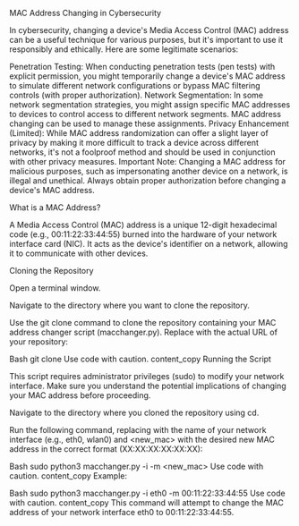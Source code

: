 MAC Address Changing in Cybersecurity

In cybersecurity, changing a device's Media Access Control (MAC) address can be a useful technique for various purposes, but it's important to use it responsibly and ethically. Here are some legitimate scenarios:

Penetration Testing: When conducting penetration tests (pen tests) with explicit permission, you might temporarily change a device's MAC address to simulate different network configurations or bypass MAC filtering controls (with proper authorization).
Network Segmentation: In some network segmentation strategies, you might assign specific MAC addresses to devices to control access to different network segments. MAC address changing can be used to manage these assignments.
Privacy Enhancement (Limited): While MAC address randomization can offer a slight layer of privacy by making it more difficult to track a device across different networks, it's not a foolproof method and should be used in conjunction with other privacy measures.
Important Note: Changing a MAC address for malicious purposes, such as impersonating another device on a network, is illegal and unethical. Always obtain proper authorization before changing a device's MAC address.

What is a MAC Address?

A Media Access Control (MAC) address is a unique 12-digit hexadecimal code (e.g., 00:11:22:33:44:55) burned into the hardware of your network interface card (NIC). It acts as the device's identifier on a network, allowing it to communicate with other devices.

Cloning the Repository

Open a terminal window.

Navigate to the directory where you want to clone the repository.

Use the git clone command to clone the repository containing your MAC address changer script (macchanger.py). Replace <url> with the actual URL of your repository:

Bash
git clone <url>
Use code with caution.
content_copy
Running the Script

This script requires administrator privileges (sudo) to modify your network interface. Make sure you understand the potential implications of changing your MAC address before proceeding.

Navigate to the directory where you cloned the repository using cd.

Run the following command, replacing <interface> with the name of your network interface (e.g., eth0, wlan0) and <new_mac> with the desired new MAC address in the correct format (XX:XX:XX:XX:XX:XX):

Bash
sudo python3 macchanger.py -i <interface> -m <new_mac>
Use code with caution.
content_copy
Example:

Bash
sudo python3 macchanger.py -i eth0 -m 00:11:22:33:44:55
Use code with caution.
content_copy
This command will attempt to change the MAC address of your network interface eth0 to 00:11:22:33:44:55.
